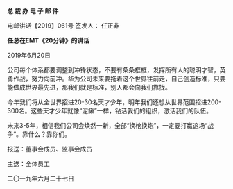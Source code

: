 **总 裁 办 电 子 邮 件**

 

电邮讲话【2019】061号           签发人： 任正非

**任总在EMT《20分钟》的讲话**

2019年6月20日

公司每个体系都要调整到冲锋状态，不要有条条框框，发挥所有人的聪明才智，英勇作战，努力向前冲。华为公司未来要拖着这个世界往前走，自己创造标准，只要能做成世界最先进，那我们就是标准，别人都会向我们靠拢。

今年我们将从全世界招进20-30名天才少年，明年我们还想从世界范围招进200-300名。这些天才少年就像“泥鳅”一样，钻活我们的组织，激活我们的队伍。

未来3-5年，相信我们公司会焕然一新，全部“换枪换炮”，一定要打赢这场“战争”。靠什么？靠你们。

 





报送：董事会成员、监事会成员

主送：全体员工

二〇一九年六月二十七日

